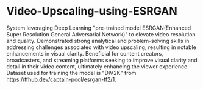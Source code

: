 # Video-Upscaling-using-ESRGAN

System leveraging Deep Learning "pre-trained model ESRGAN(Enhanced Super Resolution General Adversarial Network)" to elevate video resolution and quality. Demonstrated strong analytical and problem-solving skills in addressing challenges associated with video upscaling, resulting in notable enhancements in visual clarity. Beneficial for content creators, broadcasters, and streaming platforms seeking to improve visual clarity and detail in their video content, ultimately enhancing the viewer experience. Dataset used for training the model is "DIV2K" from https://tfhub.dev/captain-pool/esrgan-tf2/1.
